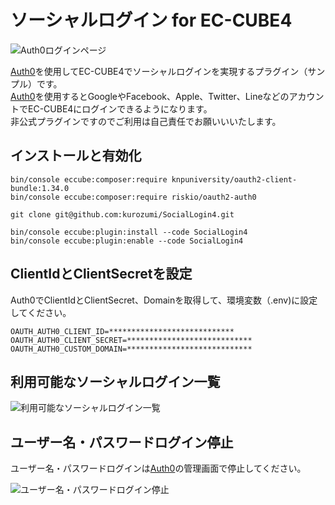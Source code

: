 # ソーシャルログイン for EC-CUBE4

![Auth0ログインページ](https://github.com/kurozumi/SocialLogin4/blob/images/auth0-login-page.png)

[Auth0](https://auth0.com/jp/)を使用してEC-CUBE4でソーシャルログインを実現するプラグイン（サンプル）です。  
[Auth0](https://auth0.com/jp/)を使用するとGoogleやFacebook、Apple、Twitter、LineなどのアカウントでEC-CUBE4にログインできるようになります。   
非公式プラグインですのでご利用は自己責任でお願いいいたします。  

## インストールと有効化
```
bin/console eccube:composer:require knpuniversity/oauth2-client-bundle:1.34.0
bin/console eccube:composer:require riskio/oauth2-auth0

git clone git@github.com:kurozumi/SocialLogin4.git

bin/console eccube:plugin:install --code SocialLogin4
bin/console eccube:plugin:enable --code SocialLogin4
```

## ClientIdとClientSecretを設定

Auth0でClientIdとClientSecret、Domainを取得して、環境変数（.env)に設定してください。

```
OAUTH_AUTH0_CLIENT_ID=****************************
OAUTH_AUTH0_CLIENT_SECRET=****************************
OAUTH_AUTH0_CUSTOM_DOMAIN=****************************
```

## 利用可能なソーシャルログイン一覧

![利用可能なソーシャルログイン一覧](https://github.com/kurozumi/SocialLogin4/blob/images/social_connections.png)

## ユーザー名・パスワードログイン停止

ユーザー名・パスワードログインは[Auth0](https://auth0.com/jp/)の管理画面で停止してください。

![ユーザー名・パスワードログイン停止](https://github.com/kurozumi/SocialLogin4/blob/images/disable-username-password-auth.png)
